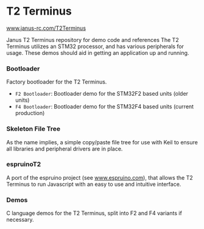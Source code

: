 T2 Terminus
===

www.janus-rc.com/T2Terminus

Janus T2 Terminus repository for demo code and references
The T2 Terminus utilizes an STM32 processor, and has various peripherals for usage.
These demos should aid in getting an application up and running.

### Bootloader
Factory bootloader for the T2 Terminus.

* `F2 Bootloader`: Bootloader demo for the STM32F2 based units (older units)
* `F4 Bootloader`: Bootloader demo for the STM32F4 based units (current production)


### Skeleton File Tree
As the name implies, a simple copy/paste file tree for use with Keil to ensure all
libraries and peripheral drivers are in place.

### espruinoT2
A port of the espruino project (see www.espruino.com), that allows the T2 Terminus to run Javascript with an easy to use and intuitive interface. 


### Demos
C language demos for the T2 Terminus, split into F2 and F4 variants if necessary.





